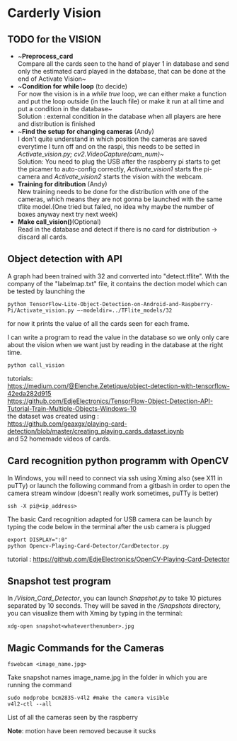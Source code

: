 # Carderly Vision

## TODO for the VISION
* ~<b>Preprocess_card</b> </br>
Compare all the cards seen to the hand of player 1 in database and send only the estimated card played in the database, that can be done at the end of Activate Vision~
* ~<b>Condition for while loop</b> (to decide) </br> 
For now the vision is in a *while true* loop, we can either make a function and put the loop outside (in the lauch file) or make it run at all time and put a condition in the database~ </br>
Solution : external condition in the database when all players are here and distribution is finished
* ~<b>Find the setup for changing cameras</b> (Andy) </br>
I don't quite understand in which position the cameras are saved everytime I turn off and on the raspi, this needs to be setted in *Activate_vision.py; cv2.VideoCapture(cam_num)*~ </br>
Solution: You need to plug the USB after the raspberry pi starts to get the picamer to auto-config correctly, *Activate_vision1* starts the pi-camera and *Activate_vision2* starts the vision with the webcam.
* <b>Training for ditribution</b> (Andy) </br> 
New training needs to be done for the distribution with one of the cameras, which means they are not gonna be launched with the same tflite model.(One tried but failed, no idea why maybe the number of boxes anyway next try next week)
* <b>Make call_vision()</b>(Optional) </br>
Read in the database and detect if there is no card for distribution -> discard all cards.

## Object detection with API
A graph had been trained with 32 and converted into "detect.tflite". With the company of the "labelmap.txt" file, it contains the dection model which can be tested by launching the 
```
python TensorFlow-Lite-Object-Detection-on-Android-and-Raspberry-Pi/Activate_vision.py –-modeldir=../TFlite_models/32 
```
for now it prints the value of all the cards seen for each frame.

I can write a program to read the value in the database so we only only care about the vision when we want just by reading in the database at the right time.
```
python call_vision
```
tutorials: </br>
https://medium.com/@Elenche.Zetetique/object-detection-with-tensorflow-42eda282d915 </br>
https://github.com/EdjeElectronics/TensorFlow-Object-Detection-API-Tutorial-Train-Multiple-Objects-Windows-10 </br>
the dataset was created using : </br>
https://github.com/geaxgx/playing-card-detection/blob/master/creating_playing_cards_dataset.ipynb </br>
and 52 homemade videos of cards. </br>

## Card recognition python programm with OpenCV
In Windows, you will need to connect via ssh using Xming also (see X11 in puTTy) or launch the following command from a gitbash in order to open the camera stream window (doesn't really work sometimes, puTTy is better)
```
ssh -X pi@<ip_address>
```
The basic Card recognition adapted for USB camera can be launch by typing the code below in the terminal after the usb camera is plugged
```
export DISPLAY=":0"
python Opencv-Playing-Card-Detector/CardDetector.py
```

tutorial : https://github.com/EdjeElectronics/OpenCV-Playing-Card-Detector
## Snapshot test program
In */Vision_Card_Detector*, you can launch *Snapshot.py* to take 10 pictures separated by 10 seconds. They will be saved in the */Snapshots* directory, you can visualize them with Xming by typing in the terminal:
```
xdg-open snapshot<whateverthenumber>.jpg
```
## Magic Commands for the Cameras
```
fswebcam <image_name.jpg>
```
Take snapshot names image_name.jpg in the folder in which you are running the command
``` 
sudo modprobe bcm2835-v4l2 #make the camera visible
v4l2-ctl --all
```` 
List of all the cameras seen by the raspberry

<b>Note</b>: motion have been removed because it sucks
